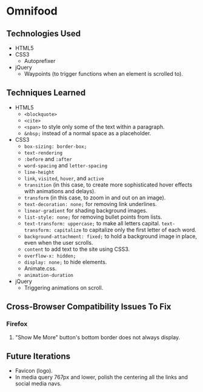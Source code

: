 # Omnifood

## Technologies Used

- HTML5
- CSS3
  - Autoprefixer
- jQuery
  - Waypoints (to trigger functions when an element is scrolled to).

## Techniques Learned

- HTML5
  - `<blockquote>`
  - `<cite>`
  - `<span>` to style only some of the text within a paragraph.
  - `&nbsp;` instead of a normal space as a placeholder.
- CSS3
  - `box-sizing: border-box;`
  - `text-rendering`
  - `:before` and `:after`
  - `word-spacing` and `letter-spacing`
  - `line-height`
  - `link`, `visited`, `hover`, and `active`
  - `transition` (in this case, to create more sophisticated hover effects with animations and delays).
  - `transform` (in this case, to zoom in and out on an image).
  - `text-decoration: none;` for removing link underlines.
  - `linear-gradient` for shading background images.
  - `list-style: none;` for removing bullet points from lists.
  - `text-transform: uppercase;` to make all letters capital. `text-transform: capitalize` to capitalize only the first letter of each word.
  - `background-attachment: fixed;` to hold a background image in place, even when the user scrolls.
  - `content` to add text to the site using CSS3.
  - `overflow-x: hidden;` 
  - `display: none;` to hide elements.
  - Animate.css.
  - `animation-duration`
- jQuery
  - Triggering animations on scroll.

## Cross-Browser Compatibility Issues To Fix

### Firefox

1. "Show Me More" button's bottom border does not always display.

## Future Iterations

- Favicon (logo).
- In media query 767px and lower, polish the centering all the links and social media navs.